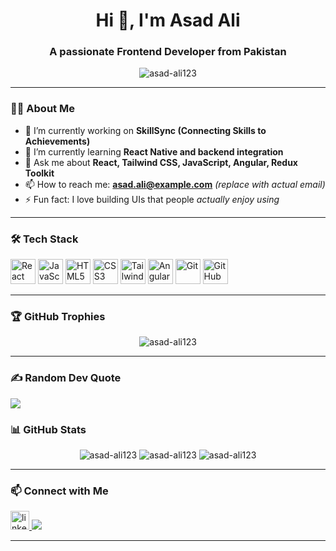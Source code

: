 <h1 align="center">Hi 👋, I'm Asad Ali</h1>
<h3 align="center">A passionate Frontend Developer from Pakistan</h3>

<p align="center">
  <img src="https://komarev.com/ghpvc/?username=asad-ali123&label=Profile%20views&color=0e75b6&style=flat" alt="asad-ali123" />
</p>

---

### 👨‍💻 About Me

- 🔭 I’m currently working on **SkillSync (Connecting Skills to Achievements)**  
- 🌱 I’m currently learning **React Native and backend integration**  
- 💬 Ask me about **React, Tailwind CSS, JavaScript, Angular, Redux Toolkit**  
- 📫 How to reach me: **asad.ali@example.com** *(replace with actual email)*  
- ⚡ Fun fact: I love building UIs that people *actually enjoy using*

---

### 🛠️ Tech Stack

<p align="left">
  <img src="https://cdn.jsdelivr.net/gh/devicons/devicon/icons/react/react-original.svg" height="40" alt="React" />
  <img src="https://cdn.jsdelivr.net/gh/devicons/devicon/icons/javascript/javascript-original.svg" height="40" alt="JavaScript" />
  <img src="https://cdn.jsdelivr.net/gh/devicons/devicon/icons/html5/html5-original.svg" height="40" alt="HTML5" />
  <img src="https://cdn.jsdelivr.net/gh/devicons/devicon/icons/css3/css3-original.svg" height="40" alt="CSS3" />
  <img src="https://cdn.jsdelivr.net/gh/devicons/devicon/icons/tailwindcss/tailwindcss-plain.svg" height="40" alt="Tailwind CSS" />
  <img src="https://cdn.jsdelivr.net/gh/devicons/devicon/icons/angularjs/angularjs-original.svg" height="40" alt="Angular" />
  <img src="https://cdn.jsdelivr.net/gh/devicons/devicon/icons/git/git-original.svg" height="40" alt="Git" />
  <img src="https://cdn.jsdelivr.net/gh/devicons/devicon/icons/github/github-original.svg" height="40" alt="GitHub" />
</p>

---

### 🏆 GitHub Trophies

<p align="center">
  <img src="https://github-profile-trophy.vercel.app/?username=asad-ali123&theme=radical&no-frame=true&row=1&column=6" alt="asad-ali123" />
</p>

---

### ✍️ Random Dev Quote
![](https://quotes-github-readme.vercel.app/api?type=horizontal&theme=tokyonight)


### 📊 GitHub Stats

<p align="center">
  <img src="https://github-readme-stats.vercel.app/api?username=asad-ali123&show_icons=true&theme=tokyonight" alt="asad-ali123" />
  <img src="https://github-readme-streak-stats.herokuapp.com/?user=asad-ali123&theme=tokyonight" alt="asad-ali123" />
  <img src="https://github-readme-stats.vercel.app/api/top-langs/?username=asad-ali123&layout=compact&theme=tokyonight" alt="asad-ali123" />
</p>

---

### 📫 Connect with Me

<p align="left">
  <a href="https://linkedin.com/in/asad-ali123" target="_blank">
    <img src="https://cdn.jsdelivr.net/gh/devicons/devicon/icons/linkedin/linkedin-original.svg" height="30" alt="linkedin"/>
  </a>
  <a href="mailto:asad.ali@example.com">
    <img src="https://img.shields.io/badge/Gmail-D14836?style=flat&logo=gmail&logoColor=white" />
  </a>
</p>

---
